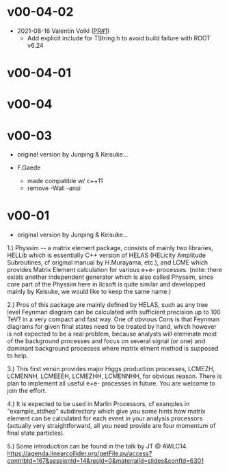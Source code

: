 # v00-04-02

* 2021-08-16 Valentin Volkl ([PR#1](https://github.com/iLCSoft/Physsim/pull/1))
  - Add explicit include for TString.h to avoid build failure with ROOT v6.24

# v00-04-01

# v00-04

# v00-03
- original version by Junping & Keisuke...

- F.Gaede
  - made compatible w/ c++11	
  - remove -Wall -ansi


# v00-01
- original version by Junping & Keisuke...

1.) Physsim -- a matrix element package, consists of mainly two libraries, HELLib which is essentially C++ version of HELAS (HELicity Amplitude Subroutines, cf original manual by H.Murayama, etc.), and LCME which provides Matrix Element calculation for various e+e- processes. (note: there exists another independent generator which is also called Physsim, since core part of the Physsim here in ilcsoft is quite similar and developped mainly by Keisuke, we would like to keep the same name.)

2.) Pros of this package are mainly defined by HELAS, such as any tree level Feynman diagram can be calculated with sufficient precision up to 100 TeV? in a very compact and fast way. One of obvious Cons is that Feynman diagrams for given final states need to be treated by hand, which however is not expected to be a real problem, because analysts will eleminate most of the background processes and focus on several signal (or one) and dominant background processes where matrix elment method is supposed to help.

3.) This first versin provides major Higgs production processes, LCMEZH, LCMENNH, LCMEEEH, LCMEZHH, LCMENNHH, for obvious reason. There is plan to implement all useful e+e- processes in future. You are welcome to join the effort.

4.) It is expected to be used in Marlin Processors, cf examples in "example_stdhep" subdirectory which give you some hints how matrix element can be calculated for each event in your analysis processors (actually very straightforward, all you need provide are four momentum of final state particles).

5.) Some introduction can be found in the talk by JT @ AWLC14.
https://agenda.linearcollider.org/getFile.py/access?contribId=167&sessionId=14&resId=0&materialId=slides&confId=6301
